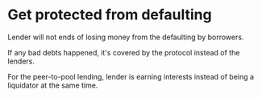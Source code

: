 # Get protected from defaulting

Lender will not ends of losing money from the defaulting by borrowers.&#x20;

If any bad debts happened, it's covered by the protocol instead of the lenders.

For the peer-to-pool lending, lender is earning interests instead of being a liquidator at the same time.
